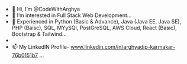 - 👋 Hi, I’m @CodeWithArghya
- 👀 I’m interested in Full Stack Web Development...
- 🌱 Experienced in Python (Basic & Advance), Java (Java EE, Java SE), PHP (Baisc), SQL, MYySQl, PostGreSQL, AWS Cloud, React (Basic), Bootstrap & Tailwind...
- 
- 📫 My LinkedIN Profile- www.linkedin.com/in/arghyadip-karmakar-76b0151b7 ...


